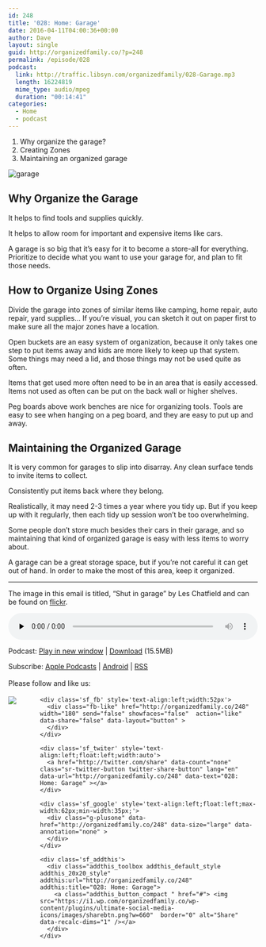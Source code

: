 ```yaml
---
id: 248
title: '028: Home: Garage'
date: 2016-04-11T04:00:36+00:00
author: Dave
layout: single
guid: http://organizedfamily.co/?p=248
permalink: /episode/028
podcast:
  link: http://traffic.libsyn.com/organizedfamily/028-Garage.mp3
  length: 16224819
  mime_type: audio/mpeg
  duration: "00:14:41"
categories:
  - Home
  - podcast
---
```

  1. Why organize the garage?
  2. Creating Zones
  3. Maintaining an organized garage

<img src="https://i2.wp.com/organizedfamily.co/wp-content/uploads/2016/04/18726121_cf05f4d1fa_z.jpg?w=660" alt="garage" data-recalc-dims="1" /> 

## Why Organize the Garage

It helps to find tools and supplies quickly.

It helps to allow room for important and expensive items like cars.

A garage is so big that it&#8217;s easy for it to become a store-all for everything. Prioritize to decide what you want to use your garage for, and plan to fit those needs.

## How to Organize Using Zones

Divide the garage into zones of similar items like camping, home repair, auto repair, yard supplies&#8230; If you&#8217;re visual, you can sketch it out on paper first to make sure all the major zones have a location.

Open buckets are an easy system of organization, because it only takes one step to put items away and kids are more likely to keep up that system. Some things may need a lid, and those things may not be used quite as often.

Items that get used more often need to be in an area that is easily accessed. Items not used as often can be put on the back wall or higher shelves.

Peg boards above work benches are nice for organizing tools. Tools are easy to see when hanging on a peg board, and they are easy to put up and away.

## Maintaining the Organized Garage

It is very common for garages to slip into disarray. Any clean surface tends to invite items to collect.

Consistently put items back where they belong.

Realistically, it may need 2-3 times a year where you tidy up. But if you keep up with it regularly, then each tidy up session won&#8217;t be too overwhelming.

Some people don&#8217;t store much besides their cars in their garage, and so maintaining that kind of organized garage is easy with less items to worry about.

A garage can be a great storage space, but if you&#8217;re not careful it can get out of hand. In order to make the most of this area, keep it organized.

* * *

The image in this email is titled, &#8220;Shut in garage&#8221; by Les Chatfield and can be found on [flickr](https://www.flickr.com/photos/elsie/18726121).

<div class="powerpress_player" id="powerpress_player_5350">
  <audio class="wp-audio-shortcode" id="audio-248-30" preload="none" style="width: 100%;" controls="controls"><source type="audio/mpeg" src="http://traffic.libsyn.com/organizedfamily/028-Garage.mp3?_=30" /><a href="http://traffic.libsyn.com/organizedfamily/028-Garage.mp3">http://traffic.libsyn.com/organizedfamily/028-Garage.mp3</a></audio>
</div>

<p class="powerpress_links powerpress_links_mp3">
  Podcast: <a href="http://traffic.libsyn.com/organizedfamily/028-Garage.mp3" class="powerpress_link_pinw" target="_blank" title="Play in new window" onclick="return powerpress_pinw('http://organizedfamily.co/?powerpress_pinw=248-podcast');" rel="nofollow">Play in new window</a> | <a href="http://traffic.libsyn.com/organizedfamily/028-Garage.mp3" class="powerpress_link_d" title="Download" rel="nofollow" download="028-Garage.mp3">Download</a> (15.5MB)
</p>

<p class="powerpress_links powerpress_subscribe_links">
  Subscribe: <a href="https://itunes.apple.com/us/podcast/organized-family/id1047979605?mt=2&ls=1#episodeGuid=http%3A%2F%2Forganizedfamily.co%2F%3Fp%3D248" class="powerpress_link_subscribe powerpress_link_subscribe_itunes" title="Subscribe on Apple Podcasts" rel="nofollow">Apple Podcasts</a> | <a href="http://subscribeonandroid.com/organizedfamily.co/feed/podcast" class="powerpress_link_subscribe powerpress_link_subscribe_android" title="Subscribe on Android" rel="nofollow">Android</a> | <a href="http://organizedfamily.co/feed/podcast" class="powerpress_link_subscribe powerpress_link_subscribe_rss" title="Subscribe via RSS" rel="nofollow">RSS</a>
</p>

<div class='sfsi_Sicons' style='width: 100%; display: inline-block; vertical-align: middle; text-align:left'>
  <div style='margin:0px 8px 0px 0px; line-height: 24px'>
    <span>Please follow and like us:</span>
  </div>
  
  <div class='sfsi_socialwpr'>
    <div class='sf_subscrbe' style='text-align:left;float:left;width:64px'>
      <a href="http://www.specificfeeds.com/widget/emailsubscribe/MTc5ODgx/OA==/" target="_blank"><img src="https://i2.wp.com/organizedfamily.co/wp-content/plugins/ultimate-social-media-icons/images/follow_subscribe.png?w=660" data-recalc-dims="1" /></a>
    </div>
    
    <div class='sf_fb' style='text-align:left;width:52px'>
      <div class="fb-like" href="http://organizedfamily.co/248" width="180" send="false" showfaces="false"  action="like" data-share="false" data-layout="button" >
      </div>
    </div>
    
    <div class='sf_twiter' style='text-align:left;float:left;width:auto'>
      <a href="http://twitter.com/share" data-count="none" class="sr-twitter-button twitter-share-button" lang="en" data-url="http://organizedfamily.co/248" data-text="028: Home: Garage" ></a>
    </div>
    
    <div class='sf_google' style='text-align:left;float:left;max-width:62px;min-width:35px;'>
      <div class="g-plusone" data-href="http://organizedfamily.co/248" data-size="large" data-annotation="none" >
      </div>
    </div>
    
    <div class='sf_addthis'>
      <div class="addthis_toolbox addthis_default_style addthis_20x20_style" addthis:url="http://organizedfamily.co/248" addthis:title="028: Home: Garage">
        <a class="addthis_button_compact " href="#"> <img src="https://i1.wp.com/organizedfamily.co/wp-content/plugins/ultimate-social-media-icons/images/sharebtn.png?w=660"  border="0" alt="Share" data-recalc-dims="1" /></a>
      </div>
    </div>
  </div>
</div>